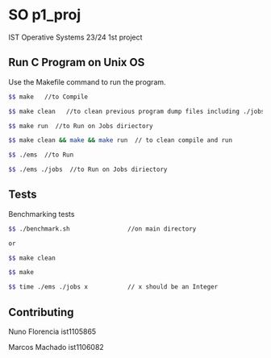 # SO p1_proj

IST Operative Systems 23/24 1st project

## Run C Program on Unix OS

Use the Makefile command to run the program.

```bash
$$ make   //to Compile

$$ make clean   //to clean previous program dump files including ./jobs/*.out files

$$ make run  //to Run on Jobs diriectory

$$ make clean && make && make run  // to clean compile and run

$$ ./ems  //to Run

$$ ./ems ./jobs  //to Run on Jobs diriectory

```

## Tests

Benchmarking tests 
```bash
$$ ./benchmark.sh                //on main directory

or

$$ make clean

$$ make

$$ time ./ems ./jobs x           // x should be an Integer 
```


## Contributing

Nuno Florencia ist1105865  

Marcos Machado ist1106082



